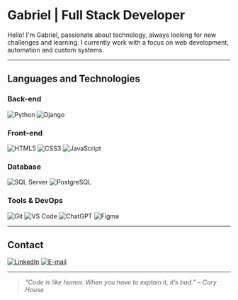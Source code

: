 # Gabriel | Full Stack Developer

Hello! I'm Gabriel, passionate about technology, always looking for new challenges and learning. I currently work with a focus on web development, automation and custom systems.

---

## Languages and Technologies

### **Back-end**
![Python](https://img.shields.io/badge/-Python-3776AB?style=for-the-badge&logo=python&logoColor=white)
![Django](https://img.shields.io/badge/-Django-092E20?style=for-the-badge&logo=django&logoColor=white)

### **Front-end**
![HTML5](https://img.shields.io/badge/-HTML5-E34F26?style=for-the-badge&logo=html5&logoColor=white)
![CSS3](https://img.shields.io/badge/-CSS3-1572B6?style=for-the-badge&logo=css3)
![JavaScript](https://img.shields.io/badge/-JavaScript-F7DF1E?style=for-the-badge&logo=javascript&logoColor=black)

### **Database**
![SQL Server](https://img.shields.io/badge/-SQL%20Server-CC2927?style=for-the-badge&logo=microsoft-sql-server&logoColor=white)
![PostgreSQL](https://img.shields.io/badge/-PostgreSQL-4169E1?style=for-the-badge&logo=postgresql&logoColor=white)

### **Tools & DevOps**
![Git](https://img.shields.io/badge/-Git-F05032?style=for-the-badge&logo=git&logoColor=white)
![VS Code](https://img.shields.io/badge/-VS%20Code-007ACC?style=for-the-badge&logo=visual-studio-code&logoColor=white)
![ChatGPT](https://img.shields.io/badge/-ChatGPT-10A37F?style=for-the-badge&logo=openai&logoColor=white)
![Figma](https://img.shields.io/badge/-Figma-F24E1E?style=for-the-badge&logo=figma&logoColor=white)

---

## Contact
[![LinkedIn](https://img.shields.io/badge/-LinkedIn-0077B5?style=for-the-badge&logo=linkedin&logoColor=white)](https://www.linkedin.com/in/gpaganis/)
[![E-mail](https://img.shields.io/badge/-Email-D14836?style=for-the-badge&logo=gmail&logoColor=white)](mailto:gabrielpaganidesouza@gmail.com)

---

> *“Code is like humor. When you have to explain it, it’s bad.” – Cory House*

